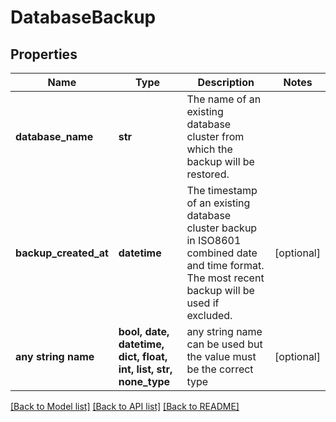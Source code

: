 # DatabaseBackup


## Properties
Name | Type | Description | Notes
------------ | ------------- | ------------- | -------------
**database_name** | **str** | The name of an existing database cluster from which the backup will be restored. | 
**backup_created_at** | **datetime** | The timestamp of an existing database cluster backup in ISO8601 combined date and time format. The most recent backup will be used if excluded. | [optional] 
**any string name** | **bool, date, datetime, dict, float, int, list, str, none_type** | any string name can be used but the value must be the correct type | [optional]

[[Back to Model list]](../README.md#documentation-for-models) [[Back to API list]](../README.md#documentation-for-api-endpoints) [[Back to README]](../README.md)


